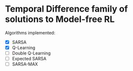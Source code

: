 # Temporal Difference family of solutions to Model-free RL

Algorithms implemented:
- [x] SARSA
- [x] Q-Learning
- [ ] Double Q-Learning
- [ ] Expected SARSA
- [ ] SARSA-MAX